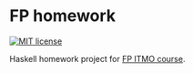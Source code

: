 # FP homework

[![MIT license](https://img.shields.io/badge/license-MIT-blue.svg)](https://github.com/AntiFrizz1/fp-homework/blob/master/LICENSE)

Haskell homework project for [FP ITMO course](https://github.com/jagajaga/FP-course-ITMO).
